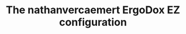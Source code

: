 ---
layout: layouts/keymapdb_entry.njk
OS: []
keymap_author: nathanvercaemert
firmware: QMK
hasHomeRowMods: True
hasLetterOnThumb: False
hasVerticalCombos: False
keymap_image: https://i.imgur.com/x6VgH9Z.png
imageDate: idk
keyCount: 76
keyboard: ErgoDox EZ
baseLayouts: ["QWERTY"]
languages: ['English']
layerCount: 15
title: "The nathanvercaemert ErgoDox EZ configuration"
isSplit: False
stagger: columnar
summary: 
keymap_url: https://github.com/nathanvercaemert/qmk_firmware/tree/master/keyboards/ergodox_ez/keymaps/nathanvercaemert
writeup: https://github.com/nathanvercaemert/qmk_firmware/tree/master/keyboards/ergodox_ez/keymaps/nathanvercaemert/readme.md
---